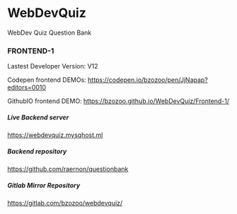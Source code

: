 # WebDevQuiz
WebDev Quiz Question Bank

### FRONTEND-1  
Lastest Developer Version: V12

Codepen frontend DEMOs:
https://codepen.io/bzozoo/pen/JjNapap?editors=0010

GithubIO frontend DEMO:
https://bzozoo.github.io/WebDevQuiz/Frontend-1/

##### Live Backend server
https://webdevquiz.mysqhost.ml

##### Backend repository
https://github.com/raernon/questionbank

##### Gitlab Mirror Repository
https://gitlab.com/bzozoo/webdevquiz/
